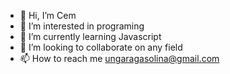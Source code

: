 - 👋 Hi, I’m Cem
- 👀 I’m interested in programing
- 🌱 I’m currently learning Javascript
- 💞️ I’m looking to collaborate on any field
- 📫 How to reach me ungaragasolina@gmail.com